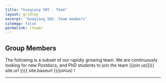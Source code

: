 ```yaml
---
title: "Guoqiang SHI - Team"
layout: gridlay
excerpt: "Guoqiang SHI: Team members"
sitemap: false
permalink: /team/
---
```


## Group Members

<div class="largefont">
The following is a subset of our rapidly growing team. We are continuously looking for new Postdocs, and PhD students to join the team [(join us)]({{ site.url }}{{ site.baseurl }}/joinus) !
</div>

---


